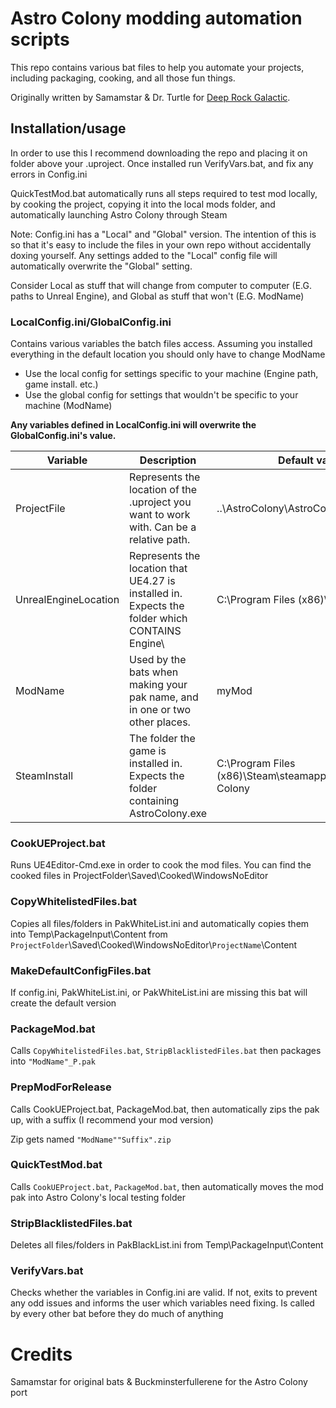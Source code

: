 # Astro Colony modding automation scripts
This repo contains various bat files to help you automate your projects, including packaging, cooking, and all those fun things. 

Originally written by Samamstar & Dr. Turtle for [Deep Rock Galactic](https://github.com/DRG-Modding/DRGModdingAutomationScripts).

## Installation/usage
In order to use this I recommend downloading the repo and placing it on folder above your .uproject. Once installed run VerifyVars.bat, and fix any errors in Config.ini

QuickTestMod.bat automatically runs all steps required to test mod locally, by cooking the project, copying it into the local mods folder, and automatically launching Astro Colony through Steam

Note: Config.ini has a "Local" and "Global" version. The intention of this is so that it's easy to include the files in your own repo without accidentally doxing yourself. Any settings added to the "Local" config file will automatically overwrite the "Global" setting. 

Consider Local as stuff that will change from computer to computer (E.G. paths to Unreal Engine), and Global as stuff that won't (E.G. ModName)

### LocalConfig.ini/GlobalConfig.ini
Contains various variables the batch files access. Assuming you installed everything in the default location you should only have to change ModName

- Use the local config for settings specific to your machine (Engine path, game install. etc.)
- Use the global config for settings that wouldn't be specific to your machine (ModName) 

**Any variables defined in LocalConfig.ini will overwrite the GlobalConfig.ini's value.**

| Variable | Description | Default value |
| --- | --- | --- |
| ProjectFile | Represents the location of the .uproject you want to work with. Can be a relative path. | ..\AstroColony\AstroColony.uproject |
| UnrealEngineLocation | Represents the location that UE4.27 is installed in. Expects the folder which CONTAINS Engine\\ | C:\Program Files (x86)\UE_4.27
| ModName | Used by the bats when making your pak name, and in one or two other places. | myMod |
| SteamInstall | The folder the game is installed in. Expects the folder containing AstroColony.exe | C:\Program Files (x86)\Steam\steamapps\common\Astro Colony |

### CookUEProject.bat
Runs UE4Editor-Cmd.exe in order to cook the mod files. You can find the cooked files in ProjectFolder\Saved\Cooked\WindowsNoEditor

### CopyWhitelistedFiles.bat
Copies all files/folders in PakWhiteList.ini and automatically copies them into Temp\PackageInput\Content from `ProjectFolder`\Saved\Cooked\WindowsNoEditor\\`ProjectName`\Content

### MakeDefaultConfigFiles.bat
If config.ini, PakWhiteList.ini, or PakWhiteList.ini are missing this bat will create the default version

### PackageMod.bat
Calls `CopyWhitelistedFiles.bat`, `StripBlacklistedFiles.bat` then packages into `"ModName"_P.pak`

### PrepModForRelease
Calls CookUEProject.bat, PackageMod.bat, then automatically zips the pak up, with a suffix (I recommend your mod version)

Zip gets named `"ModName""Suffix".zip`

### QuickTestMod.bat
Calls `CookUEProject.bat`, `PackageMod.bat`, then automatically moves the mod pak into Astro Colony's local testing folder

### StripBlacklistedFiles.bat
Deletes all files/folders in PakBlackList.ini from Temp\PackageInput\Content

### VerifyVars.bat
Checks whether the variables in Config.ini are valid. If not, exits to prevent any odd issues and informs the user which variables need fixing. Is called by every other bat before they do much of anything

# Credits
Samamstar for original bats & Buckminsterfullerene for the Astro Colony port
